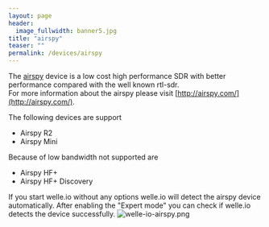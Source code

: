 ```yaml
---
layout: page
header:
  image_fullwidth: banner5.jpg
title: "airspy"
teaser: ""
permalink: /devices/airspy
---
```


The [airspy](http://airspy.com/) device is a low cost high performance SDR with better performance compared with the well known rtl-sdr.  
For more information about the airspy please visit [http://airspy.com/](http://airspy.com/).

The following devices are support
* Airspy R2
* Airspy Mini

Because of low bandwidth not supported are
* Airspy HF+
* Airspy HF+ Discovery

If you start welle.io without any options welle.io will detect the airspy device automatically. After enabling the "Expert mode" you can check if welle.io detects the device successfully.
![welle-io-airspy.png](/images/welle-io-airspy.png)
